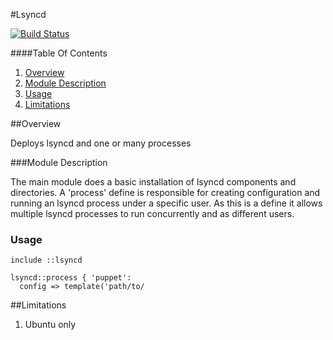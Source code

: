 #Lsyncd

[![Build Status](https://travis-ci.org/spjmurray/puppet-lsyncd.png?branch=master)](https://travis-ci.org/spjmurray/puppet-lsyncd)

####Table Of Contents

1. [Overview](#overview)
2. [Module Description](#module-description)
3. [Usage](#usage)
4. [Limitations](#limitations)

##Overview

Deploys lsyncd and one or many processes

###Module Description

The main module does a basic installation of lsyncd components and directories.
A 'process' define is responsible for creating configuration and running an
lsyncd process under a specific user.  As this is a define it allows multiple
lsyncd processes to run concurrently and as different users.

### Usage

```puppet
include ::lsyncd

lsyncd::process { 'puppet':
  config => template('path/to/

```
##Limitations

1. Ubuntu only

